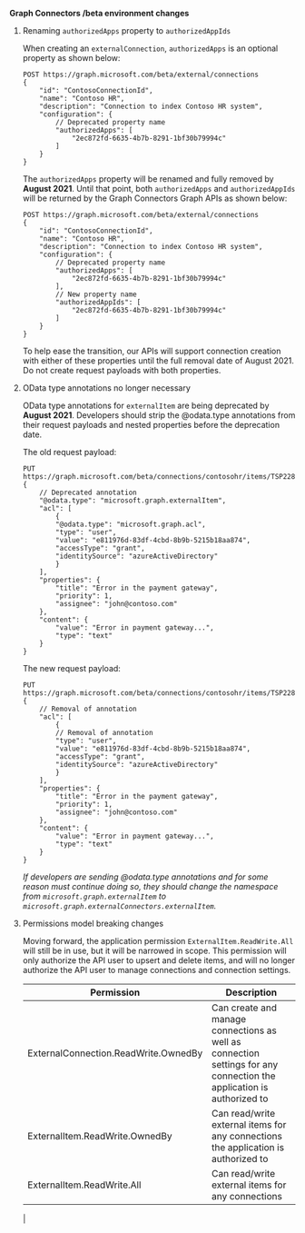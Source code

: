 <!---Document in progress, all approvals are pending, including it's placement in the TOC -->
**Graph Connectors /beta environment changes**

1. Renaming `authorizedApps` property to `authorizedAppIds`

    When creating an `externalConnection`, `authorizedApps` is an optional property as shown below:
    ```
    POST https://graph.microsoft.com/beta/external/connections
    {
        "id": "ContosoConnectionId",
        "name": "Contoso HR",
        "description": "Connection to index Contoso HR system",
        "configuration": {
            // Deprecated property name
            "authorizedApps": [
                "2ec872fd-6635-4b7b-8291-1bf30b79994c"
            ]
        }
    }
    ```

    The `authorizedApps` property will be renamed and fully removed by **August 2021**. Until that point, both `authorizedApps` and `authorizedAppIds` will be returned by the Graph Connectors Graph APIs as shown below:

    ```
    POST https://graph.microsoft.com/beta/external/connections
    {
        "id": "ContosoConnectionId",
        "name": "Contoso HR",
        "description": "Connection to index Contoso HR system",
        "configuration": {
            // Deprecated property name
            "authorizedApps": [
                "2ec872fd-6635-4b7b-8291-1bf30b79994c"
            ],
            // New property name
            "authorizedAppIds": [
                "2ec872fd-6635-4b7b-8291-1bf30b79994c"
            ]
        }
    }
    ```

    To help ease the transition, our APIs will support connection creation with either of these properties until the full removal date of August 2021. Do not create request payloads with both properties.

2. OData type annotations no longer necessary

    OData type annotations for `externalItem` are being deprecated by **August 2021**. Developers should strip the @odata.type annotations from their request payloads and nested properties before the deprecation date. 

    The old request payload:

    ```
    PUT https://graph.microsoft.com/beta/connections/contosohr/items/TSP228082938
    {
        // Deprecated annotation
        "@odata.type": "microsoft.graph.externalItem",
        "acl": [
            {
            "@odata.type": "microsoft.graph.acl",
            "type": "user",
            "value": "e811976d-83df-4cbd-8b9b-5215b18aa874",
            "accessType": "grant",
            "identitySource": "azureActiveDirectory"
            }
        ],
        "properties": {
            "title": "Error in the payment gateway",
            "priority": 1,
            "assignee": "john@contoso.com"
        },
        "content": {
            "value": "Error in payment gateway...",
            "type": "text"
        }
    }
    ```

    The new request payload:    
    ```
    PUT https://graph.microsoft.com/beta/connections/contosohr/items/TSP228082938
    {
        // Removal of annotation
        "acl": [
            {
            // Removal of annotation
            "type": "user",
            "value": "e811976d-83df-4cbd-8b9b-5215b18aa874",
            "accessType": "grant",
            "identitySource": "azureActiveDirectory"
            }
        ],
        "properties": {
            "title": "Error in the payment gateway",
            "priority": 1,
            "assignee": "john@contoso.com"
        },
        "content": {
            "value": "Error in payment gateway...",
            "type": "text"
        }
    }
    ```
    
    *If developers are sending @odata.type annotations and for some reason must continue doing so, they should change the namespace from `microsoft.graph.externalItem` to `microsoft.graph.externalConnectors.externalItem`.*

3. Permissions model breaking changes

   Moving forward, the application permission `ExternalItem.ReadWrite.All` will still be in use, but it will be narrowed in scope. This permission will only authorize the API user to upsert and delete items, and will no longer authorize the API user to manage connections and connection settings.

    Permission|Description
    -|-
    ExternalConnection.ReadWrite.OwnedBy|Can create and manage connections as well as connection settings for any connection the application is authorized to
    ExternalItem.ReadWrite.OwnedBy|Can read/write external items for any connections the application is authorized to
    ExternalItem.ReadWrite.All|Can read/write external items for any connections
    |